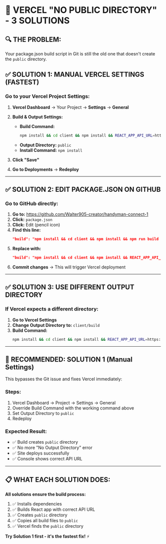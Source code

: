 # 🚨 VERCEL "NO PUBLIC DIRECTORY" - 3 SOLUTIONS

## 🔍 **THE PROBLEM:**
Your package.json build script in Git is still the old one that doesn't create the `public` directory.

## ✅ **SOLUTION 1: MANUAL VERCEL SETTINGS (FASTEST)**

### Go to your Vercel Project Settings:
1. **Vercel Dashboard** → Your Project → **Settings** → **General**
2. **Build & Output Settings:**
   - **Build Command:** 
     ```bash
     npm install && cd client && npm install && REACT_APP_API_URL=https://handyman-connect-1-ftz8.onrender.com npm run build && cd .. && rm -rf public && mkdir -p public && cp -r client/build/* public/
     ```
   - **Output Directory:** `public`
   - **Install Command:** `npm install`

3. **Click "Save"**
4. **Go to Deployments** → **Redeploy**

---

## ✅ **SOLUTION 2: EDIT PACKAGE.JSON ON GITHUB**

### Go to GitHub directly:
1. **Go to:** https://github.com/Walter905-creator/handyman-connect-1
2. **Click:** `package.json`
3. **Click:** Edit (pencil icon)
4. **Find this line:**
   ```json
   "build": "npm install && cd client && npm install && npm run build && cd../server && npm install"
   ```
5. **Replace with:**
   ```json
   "build": "npm install && cd client && npm install && REACT_APP_API_URL=https://handyman-connect-1-ftz8.onrender.com npm run build && cd .. && rm -rf public && mkdir -p public && cp -r client/build/* public/"
   ```
6. **Commit changes** → This will trigger Vercel deployment

---

## ✅ **SOLUTION 3: USE DIFFERENT OUTPUT DIRECTORY**

### If Vercel expects a different directory:
1. **Go to Vercel Settings**
2. **Change Output Directory to:** `client/build`
3. **Build Command:** 
   ```bash
   npm install && cd client && npm install && REACT_APP_API_URL=https://handyman-connect-1-ftz8.onrender.com npm run build
   ```

---

## 🎯 **RECOMMENDED: SOLUTION 1 (Manual Settings)**

This bypasses the Git issue and fixes Vercel immediately:

### **Steps:**
1. Vercel Dashboard → Project → Settings → General
2. Override Build Command with the working command above
3. Set Output Directory to `public`
4. Redeploy

### **Expected Result:**
- ✅ Build creates `public` directory
- ✅ No more "No Output Directory" error
- ✅ Site deploys successfully
- ✅ Console shows correct API URL

---

## 📋 **WHAT EACH SOLUTION DOES:**

**All solutions ensure the build process:**
1. ✅ Installs dependencies
2. ✅ Builds React app with correct API URL
3. ✅ Creates `public` directory
4. ✅ Copies all build files to `public`
5. ✅ Vercel finds the `public` directory

**Try Solution 1 first - it's the fastest fix!** ⚡

